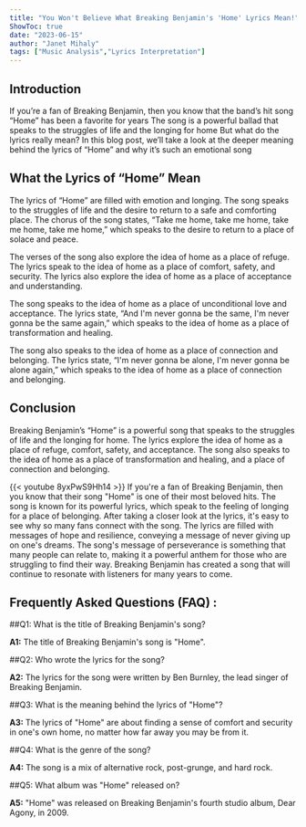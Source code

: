 ```yaml
---
title: "You Won't Believe What Breaking Benjamin's 'Home' Lyrics Mean!"
ShowToc: true 
date: "2023-06-15"
author: "Janet Mihaly" 
tags: ["Music Analysis","Lyrics Interpretation"]
---
```

## Introduction

If you’re a fan of Breaking Benjamin, then you know that the band’s hit song “Home” has been a favorite for years The song is a powerful ballad that speaks to the struggles of life and the longing for home But what do the lyrics really mean? In this blog post, we’ll take a look at the deeper meaning behind the lyrics of “Home” and why it’s such an emotional song 

## What the Lyrics of “Home” Mean

The lyrics of “Home” are filled with emotion and longing. The song speaks to the struggles of life and the desire to return to a safe and comforting place. The chorus of the song states, “Take me home, take me home, take me home, take me home,” which speaks to the desire to return to a place of solace and peace.

The verses of the song also explore the idea of home as a place of refuge. The lyrics speak to the idea of home as a place of comfort, safety, and security. The lyrics also explore the idea of home as a place of acceptance and understanding. 

The song speaks to the idea of home as a place of unconditional love and acceptance. The lyrics state, “And I'm never gonna be the same, I'm never gonna be the same again,” which speaks to the idea of home as a place of transformation and healing. 

The song also speaks to the idea of home as a place of connection and belonging. The lyrics state, “I'm never gonna be alone, I'm never gonna be alone again,” which speaks to the idea of home as a place of connection and belonging. 

## Conclusion

Breaking Benjamin’s “Home” is a powerful song that speaks to the struggles of life and the longing for home. The lyrics explore the idea of home as a place of refuge, comfort, safety, and acceptance. The song also speaks to the idea of home as a place of transformation and healing, and a place of connection and belonging.

{{< youtube 8yxPwS9Hh14 >}} 
If you're a fan of Breaking Benjamin, then you know that their song "Home" is one of their most beloved hits. The song is known for its powerful lyrics, which speak to the feeling of longing for a place of belonging. After taking a closer look at the lyrics, it's easy to see why so many fans connect with the song. The lyrics are filled with messages of hope and resilience, conveying a message of never giving up on one's dreams. The song's message of perseverance is something that many people can relate to, making it a powerful anthem for those who are struggling to find their way. Breaking Benjamin has created a song that will continue to resonate with listeners for many years to come.

## Frequently Asked Questions (FAQ) :
##Q1: What is the title of Breaking Benjamin's song?

**A1:** The title of Breaking Benjamin's song is "Home".

##Q2: Who wrote the lyrics for the song?

**A2:** The lyrics for the song were written by Ben Burnley, the lead singer of Breaking Benjamin.

##Q3: What is the meaning behind the lyrics of "Home"?

**A3:** The lyrics of "Home" are about finding a sense of comfort and security in one's own home, no matter how far away you may be from it.

##Q4: What is the genre of the song?

**A4:** The song is a mix of alternative rock, post-grunge, and hard rock.

##Q5: What album was "Home" released on?

**A5:** "Home" was released on Breaking Benjamin's fourth studio album, Dear Agony, in 2009.



